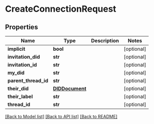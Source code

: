 # CreateConnectionRequest

## Properties
Name | Type | Description | Notes
------------ | ------------- | ------------- | -------------
**implicit** | **bool** |  | [optional] 
**invitation_did** | **str** |  | [optional] 
**invitation_id** | **str** |  | [optional] 
**my_did** | **str** |  | [optional] 
**parent_thread_id** | **str** |  | [optional] 
**their_did** | [**DIDDocument**](DIDDocument.md) |  | [optional] 
**their_label** | **str** |  | [optional] 
**thread_id** | **str** |  | [optional] 

[[Back to Model list]](../README.md#documentation-for-models) [[Back to API list]](../README.md#documentation-for-api-endpoints) [[Back to README]](../README.md)


